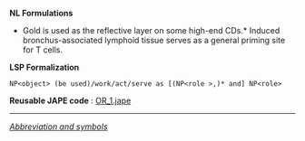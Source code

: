 __NL Formulations__ 



* Gold is used as the reflective layer on some high-end CDs.* Induced bronchus-associated lymphoid tissue serves as a general priming site for T cells.


  

__LSP Formalization__ 




```
NP<object> (be used)/work/act/serve as [(NP<role >,)* and] NP<role>

```


__Reusable JAPE code__ 
 :
 [OR\_1.jape](../images/8/80/OR_1.jape "OR 1.jape") 





---



_[Abbreviation and symbols](../../Community/LSPSymbols "Community:LSPSymbols")_